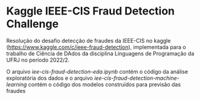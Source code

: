 # Kaggle IEEE-CIS Fraud Detection Challenge
Resolução do desafio detecção de fraudes da IEEE-CIS no kaggle (https://www.kaggle.com/c/ieee-fraud-detection), implementada para o trabalho de Ciência de DAdos da disciplina Linguagens de Programação da UFRJ no período 2022/2.

O arquivo *iee-cis-fraud-detection-eda.ipynb* contém o código da análise exploratória dos dados e o arquivo *iee-cis-fraud-detection-machine-learning* contém o código dos modelos construídos para previsão das fraudes
